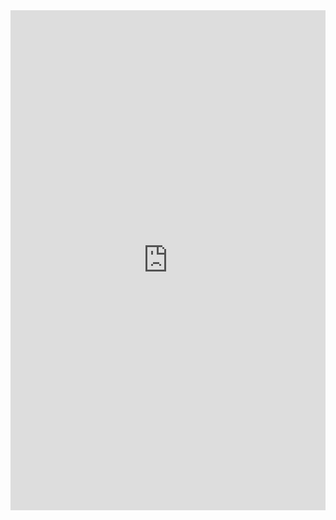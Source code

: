 <html>
<body>

<iframe src="https://www.kaggle.com/embed/nirajpoudel/i-have-predicted-heart-disease-am-i-doctor-now?kernelSessionId=38064013" height="800" style="margin: 0 auto; width: 100%; max-width: 950px;" frameborder="0" scrolling="auto" title="I Have Predicted Heart Disease, Am I Doctor now?😂"></iframe>
</body>
</html>
